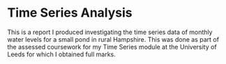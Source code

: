 # Time Series Analysis
This is a report I produced investigating the time series data of monthly water levels for a small pond in rural Hampshire. This was done as part of the assessed coursework for my Time Series module at the University of Leeds for which I obtained full marks.
